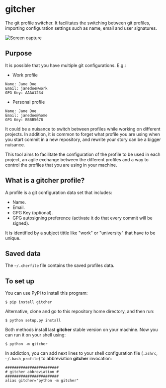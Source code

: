 # gitcher

The git profile switcher. It facilitates the switching between git profiles, importing configuration settings such as name, email and user signatures.

![Screen capture](docs/screen.png?raw=true "Screen capture")


## Purpose

It is possible that you have multiple git configurations. E.g.:

- Work profile

```
Name: Jane Doe
Email: janedoe@work
GPG Key: AAAA1234
```

- Personal profile

```
Name: Jane Doe
Email: janedoe@home
GPG Key: BBBB5678
```

It could be a nuisance to switch between profiles while working on different projects. In addition, it is common to forget what profile you are using when you start commit in a new repository, and rewrite your story can be a bigger nuisance.

This tool aims to facilitate the configuration of the profile to be used in each project, an agile exchange between the different profiles and a way to control the profiles that you are using in your machine.


## What is a gitcher profile?

A profile is a git configuration data set that includes:

- Name.
- Email.
- GPG Key (optional).
- GPG autosigning preference (activate it do that every commit will be signed).

It is identified by a subject tittle like "work" or "university" that have to be unique.


## Saved data

The `~/.cherfile` file contains the saved profiles data.


## To set up

You can use PyPI to install this program:

```
$ pip install gitcher
```

Alternative, clone and go to this repository home directory, and then run:

```
$ python setup.py install
```

Both methods install last **gitcher** stable version on your machine. Now you can run it on your shell using:

```
$ python -m gitcher
```

In addiction, you can add next lines to your shell configuration file (`.zshrc`, `~/.bash_profile`) to abbreviation **gitcher** invocation:

```
########################
# gitcher abbreviation #
########################
alias gitcher="python -m gitcher"
```
